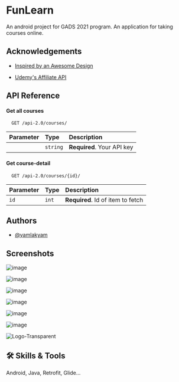 
# FunLearn

An android project for GADS 2021 program. An application for taking courses online.


## Acknowledgements

 - [Inspired by an Awesome Design](https://dribbble.com/shots/15930996-Secoola-Online-Course-Mobile-UI-Kit)
 
 - [Udemy's Affiliate API](https://www.udemy.com/developers/affiliate/)

## API Reference

#### Get all courses 

```http
  GET /api-2.0/courses/
```

| Parameter | Type     | Description                |
| :-------- | :------- | :------------------------- |
|  | `string` | **Required**. Your API key |

#### Get course-detail

```http
  GET /api-2.0/courses/{id}/
```

| Parameter | Type     | Description                       |
| :-------- | :------- | :-------------------------------- |
| `id`      | `int` | **Required**. Id of item to fetch |





## Authors

- [@yamlakyam](https://www.github.com/yamlakyam)


## Screenshots

![image](https://user-images.githubusercontent.com/60112251/146548809-8d42e0dc-1263-44a8-be00-6dfe4f6473b8.png)

![image](https://user-images.githubusercontent.com/60112251/146635865-d7f6c63c-b354-4850-8624-0dde89c94f85.png)

![image](https://user-images.githubusercontent.com/60112251/146540097-a38f43a8-923c-493c-aee2-b4c38b461849.png)

![image](https://user-images.githubusercontent.com/60112251/146539618-0af74dcd-e812-4205-9b5a-f068c7e4b10a.png)

![image](https://user-images.githubusercontent.com/60112251/146539714-81c6b0dc-e278-415f-879a-6c2d8440fb05.png)

![image](https://user-images.githubusercontent.com/60112251/146635965-f2864f20-49d7-4a28-b6b7-d62c73272779.png)

![Logo-Transparent](https://user-images.githubusercontent.com/60112251/146541646-272f3c2d-6ebe-4957-a4fb-1de704b1bf19.png)


## 🛠 Skills & Tools
Android, Java, Retrofit, Glide...

